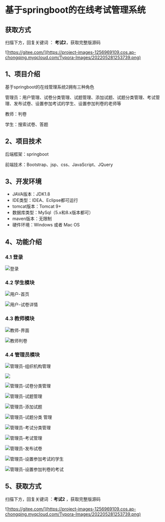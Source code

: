 # 基于springboot的在线考试管理系统

## 获取方式

扫描下方，回复关键词  ： **考试2**，获取完整版源码

![https://gitee.com/](https://project-images-1256969109.cos.ap-chongqing.myqcloud.com/Typora-Images/202205281253739.png)

## 1、项目介绍

基于springboot的在线管理系统2拥有三种角色

管理员：用户管理、试卷分类管理、试题管理、添加试题、试题分类管理、考试管理、发布试卷、设置参加考试的学生、设置参加判卷的老师等

教师：判卷

学生：搜索试卷、答题


## 2、项目技术

后端框架：springboot

前端技术：Bootstrap、jsp、css、JavaScript、JQuery

## 3、开发环境

- JAVA版本：JDK1.8
- IDE类型：IDEA、Eclipse都可运行
- tomcat版本：Tomcat 9+
- 数据库类型：MySql（5.x和8.x版本都可） 
- maven版本：无限制
- 硬件环境：Windows 或者 Mac OS


## 4、功能介绍

### 4.1 登录

![登录](https://project-images-1256969109.cos.ap-chongqing.myqcloud.com/Typora-Images/202208131501732.jpg)

### 4.2 学生模块

![用户-首页](https://project-images-1256969109.cos.ap-chongqing.myqcloud.com/Typora-Images/202208131501526.jpg)

![用户-试卷详情](https://project-images-1256969109.cos.ap-chongqing.myqcloud.com/Typora-Images/202208131501648.jpg)

### 4.3 教师模块

![教师-界面](https://project-images-1256969109.cos.ap-chongqing.myqcloud.com/Typora-Images/202208131501487.jpg)

![教师判卷](https://project-images-1256969109.cos.ap-chongqing.myqcloud.com/Typora-Images/202208131501900.jpg)

### 4.4 管理员模块

![管理员-组织机构管理](https://project-images-1256969109.cos.ap-chongqing.myqcloud.com/Typora-Images/202208131501819.jpg)

![](https://project-images-1256969109.cos.ap-chongqing.myqcloud.com/Typora-Images/202208131501682.jpeg)

![管理员-试卷分类管理](https://project-images-1256969109.cos.ap-chongqing.myqcloud.com/Typora-Images/202208131501704.jpg)

![管理员-试题管理](https://project-images-1256969109.cos.ap-chongqing.myqcloud.com/Typora-Images/202208131501619.jpg)

![管理员-添加试题](https://project-images-1256969109.cos.ap-chongqing.myqcloud.com/Typora-Images/202208131501998.jpg)

![管理员-试题分类 管理](https://project-images-1256969109.cos.ap-chongqing.myqcloud.com/Typora-Images/202208131501297.jpg)

![管理员-考试分类管理](https://project-images-1256969109.cos.ap-chongqing.myqcloud.com/Typora-Images/202208131501805.jpg)

![管理员-考试管理](https://project-images-1256969109.cos.ap-chongqing.myqcloud.com/Typora-Images/202208131501292.jpg)

![管理员-发布试卷](https://project-images-1256969109.cos.ap-chongqing.myqcloud.com/Typora-Images/202208131501194.jpg)

![管理员-设置参加考试的学生](https://project-images-1256969109.cos.ap-chongqing.myqcloud.com/Typora-Images/202208131502312.jpg)

![管理员-设置参加判卷的考试](https://project-images-1256969109.cos.ap-chongqing.myqcloud.com/Typora-Images/202208131502818.jpg)

## 5、获取方式

扫描下方，回复关键词  ：**考试2** ，获取完整版源码



![https://gitee.com/](https://project-images-1256969109.cos.ap-chongqing.myqcloud.com/Typora-Images/202205281253739.png)

